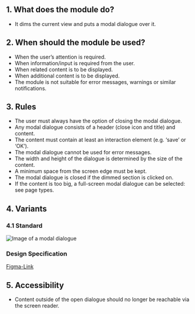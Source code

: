 ## 1. What does the module do?
*   It dims the current view and puts a modal dialogue over it.

## 2. When should the module be used?
*   When the user’s attention is required.
*   When information/input is required from the user.
*   When related content is to be displayed.
*   When additional content is to be displayed.
*   The module is not suitable for error messages, warnings or similar notifications.

## 3. Rules
*   The user must always have the option of closing the modal dialogue.
*   Any modal dialogue consists of a header (close icon and title) and content.
*   The content must contain at least an interaction element (e.g. ‘save’ or ‘OK’).
*   The modal dialogue cannot be used for error messages.
*   The width and height of the dialogue is determined by the size of the content.
*   A minimum space from the screen edge must be kept.
*   The modal dialogue is closed if the dimmed section is clicked on.
*   If the content is too big, a full-screen modal dialogue can be selected: see page types.

## 4. Variants
### 4.1 Standard
![Image of a modal dialogue](https://raw.githubusercontent.com/sbb-design-systems/design-system-mobile-documentation/doku-update/documentation/modal-view/images/MM03.png 'class: image')

### Design Specification
[Figma-Link](https://www.figma.com/file/WOtLIam1xwrqcgnAITsEhV/Design-System-Mobile?node-id=25%3A8074)

## 5. Accessibility
*   Content outside of the open dialogue should no longer be reachable via the screen reader.